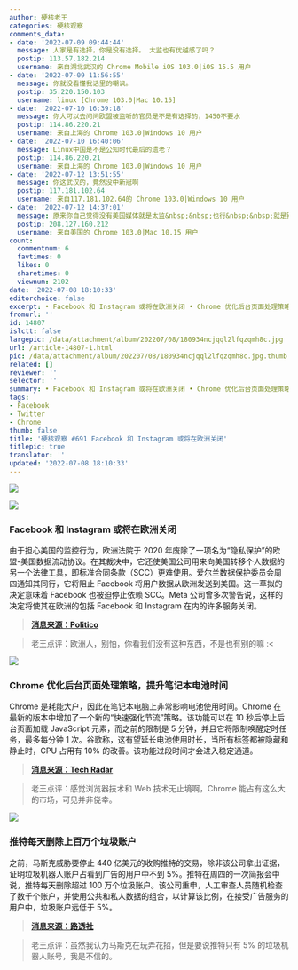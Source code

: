```yaml
---
author: 硬核老王
categories: 硬核观察
comments_data:
- date: '2022-07-09 09:44:44'
  message: 人家是有选择，你是没有选择。 太监也有优越感了吗？
  postip: 113.57.182.214
  username: 来自湖北武汉的 Chrome Mobile iOS 103.0|iOS 15.5 用户
- date: '2022-07-09 11:56:55'
  message: 你就没看懂我话里的嘲讽。
  postip: 35.220.150.103
  username: linux [Chrome 103.0|Mac 10.15]
- date: '2022-07-10 16:39:18'
  message: 你大可以去问问欧盟被监听的官员是不是有选择的，1450不要水
  postip: 114.86.220.21
  username: 来自上海的 Chrome 103.0|Windows 10 用户
- date: '2022-07-10 16:40:06'
  message: Linux中国是不是公知时代最后的遗老？
  postip: 114.86.220.21
  username: 来自上海的 Chrome 103.0|Windows 10 用户
- date: '2022-07-12 13:51:55'
  message: 你这武汉的，竟然没中新冠啊
  postip: 117.181.102.64
  username: 来自117.181.102.64的 Chrome 103.0|Windows 10 用户
- date: '2022-07-12 14:37:01'
  message: 原来你自己觉得没有美国媒体就是太监&nbsp;&nbsp;也行&nbsp;&nbsp;就是别带上其他人&nbsp;&nbsp;哈哈哈
  postip: 208.127.160.212
  username: 来自美国的 Chrome 103.0|Mac 10.15 用户
count:
  commentnum: 6
  favtimes: 0
  likes: 0
  sharetimes: 0
  viewnum: 2102
date: '2022-07-08 18:10:33'
editorchoice: false
excerpt: • Facebook 和 Instagram 或将在欧洲关闭 • Chrome 优化后台页面处理策略，提升笔记本电池时间 • 推特每天删除上百万个垃圾账户
fromurl: ''
id: 14807
islctt: false
largepic: /data/attachment/album/202207/08/180934ncjqql2lfqzqmh8c.jpg
url: /article-14807-1.html
pic: /data/attachment/album/202207/08/180934ncjqql2lfqzqmh8c.jpg.thumb.jpg
related: []
reviewer: ''
selector: ''
summary: • Facebook 和 Instagram 或将在欧洲关闭 • Chrome 优化后台页面处理策略，提升笔记本电池时间 • 推特每天删除上百万个垃圾账户
tags:
- Facebook
- Twitter
- Chrome
thumb: false
title: '硬核观察 #691 Facebook 和 Instagram 或将在欧洲关闭'
titlepic: true
translator: ''
updated: '2022-07-08 18:10:33'
---
```


![](/data/attachment/album/202207/08/180934ncjqql2lfqzqmh8c.jpg)


![](/data/attachment/album/202207/08/180947frewhyl1h1rljlj6.jpg)


### Facebook 和 Instagram 或将在欧洲关闭


由于担心美国的监控行为，欧洲法院于 2020 年废除了一项名为“隐私保护”的欧盟-美国数据流动协议。在其裁决中，它还使美国公司用来向美国转移个人数据的另一个法律工具，即标准合同条款（SCC）更难使用。爱尔兰数据保护委员会周四通知其同行，它将阻止 Facebook 将用户数据从欧洲发送到美国。这一草拟的决定意味着 Facebook 也被迫停止依赖 SCC。Meta 公司曾多次警告说，这样的决定将使其在欧洲的包括 Facebook 和 Instagram 在内的许多服务关闭。



> 
> **[消息来源：Politico](https://www.politico.eu/article/europe-faces-facebook-blackout-instagram-meta-data-protection/)**
> 
> 
> 



> 
> 老王点评：欧洲人，别怕，你看我们没有这种东西，不是也有别的嘛 :<
> 
> 
> 


![](/data/attachment/album/202207/08/180958ingklen9mvdfm685.jpg)


### Chrome 优化后台页面处理策略，提升笔记本电池时间


Chrome 是耗能大户，因此在笔记本电脑上非常影响电池使用时间。Chrome 在最新的版本中增加了一个新的“快速强化节流”策略。该功能可以在 10 秒后停止后台页面加载 JavaScript 元素，而之前的限制是 5 分钟，并且它将限制唤醒定时任务，最多每分钟 1 次。谷歌称，这有望延长电池使用时长，当所有标签都被隐藏和静止时，CPU 占用有 10% 的改善。该功能过段时间才会进入稳定通道。



> 
> **[消息来源：Tech Radar](https://www.techradar.com/news/googles-new-chrome-feature-could-boost-your-laptops-battery-for-free)**
> 
> 
> 



> 
> 老王点评：感觉浏览器技术和 Web 技术无止境啊，Chrome 能占有这么大的市场，可见并非侥幸。
> 
> 
> 


![](/data/attachment/album/202207/08/181014fko65vhv7oz2ocvx.jpg)


### 推特每天删除上百万个垃圾账户


之前，马斯克威胁要停止 440 亿美元的收购推特的交易，除非该公司拿出证据，证明垃圾机器人账户占看到广告的用户中不到 5%。推特在周四的一次简报会中说，推特每天删除超过 100 万个垃圾账户。该公司重申，人工审查人员随机检查了数千个账户，并使用公共和私人数据的组合，以计算该比例，在接受广告服务的用户中，垃圾账户远低于 5%。



> 
> **[消息来源：路透社](https://www.reuters.com/technology/twitter-says-it-removes-over-1-million-spam-accounts-each-day-2022-07-07/)**
> 
> 
> 



> 
> 老王点评：虽然我认为马斯克在玩弄花招，但是要说推特只有 5% 的垃圾机器人账号，我是不信的。
> 
> 
>